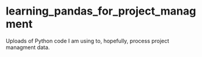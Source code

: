 # learning_pandas_for_project_managment
Uploads of Python code I am using to, hopefully, process project managment data.
